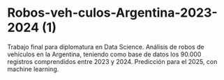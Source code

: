 # Robos-veh-culos-Argentina-2023-2024 (1)
Trabajo final para diplomatura en Data Science. Análisis de robos de vehículos en la Argentina, teniendo como base de datos los 90.000 registros comprendidos entre 2023 y 2024. Predicción para el 2025, con machine learning.
